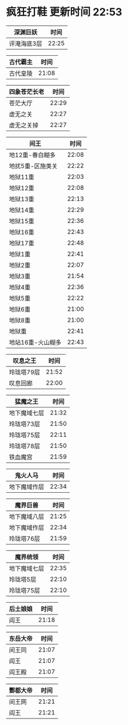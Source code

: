 # 疯狂打鞋 更新时间 22:53

| 深渊巨妖   | 时间    |
|--------|-------|
| 评淹海底3层 | 22:25 |

| 古代霸主   | 时间    |
|--------|-------|
| 古代皇陵 | 21:08 |

| 四象苍茫长老   | 时间    |
|--------|-------|
| 苍茫大厅 | 22:29 |
| 虚无之关 | 22:27 |
| 虚无之关掉 | 22:27 |

| 间王   | 时间    |
|--------|-------|
| 地12重-春白糊多 | 22:08 |
| 地扰5重-区施类关 | 22:22 |
| 地狱11重 | 22:03 |
| 地狱12重 | 22:08 |
| 地狱13重 | 22:13 |
| 地狱14重 | 22:29 |
| 地狱15重 | 22:36 |
| 地狱16重 | 22:43 |
| 地狱17重 | 22:48 |
| 地狱1重 | 22:41 |
| 地狱2重 | 22:07 |
| 地狱3重 | 21:54 |
| 地狱4重 | 22:36 |
| 地狱5重 | 22:22 |
| 地狱6重 | 21:00 |
| 地狱8重 | 21:00 |
| 地狱重 | 22:41 |
| 地站16重-火山糊多 | 22:43 |

| 叹息之王   | 时间    |
|--------|-------|
| 玲珑塔79层 | 21:52 |
| 叹息回廊 | 22:00 |

| 猛魔之王   | 时间    |
|--------|-------|
| 地下魔域七层 | 21:32 |
| 玲珑塔73层 | 21:50 |
| 玲珑塔75层 | 22:11 |
| 玲珑塔78层 | 21:50 |
| 铁血魔宫 | 21:59 |

| 鬼火人马   | 时间    |
|--------|-------|
| 地下魔域作层 | 22:34 |

| 魔界巨兽   | 时间    |
|--------|-------|
| 地下魔域八层 | 21:25 |
| 地下魔域作层 | 22:34 |
| 玲珑塔76层 | 21:59 |

| 魔界统领   | 时间    |
|--------|-------|
| 地下魔域七层 | 22:35 |
| 玲珑塔5层 | 22:10 |
| 玲珑塔75层 | 22:10 |

| 后土娘娘   | 时间    |
|--------|-------|
| 阎王 | 21:18 |

| 东岳大帝   | 时间    |
|--------|-------|
| 间王同 | 21:07 |
| 阎王 | 21:07 |
| 阎王殿 | 21:07 |

| 酆都大帝   | 时间    |
|--------|-------|
| 间王网 | 21:21 |
| 阎王 | 21:21 |